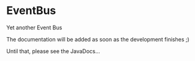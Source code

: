 # EventBus

Yet another Event Bus

The documentation will be added as soon as the development finishes ;)

Until that, please see the JavaDocs...
